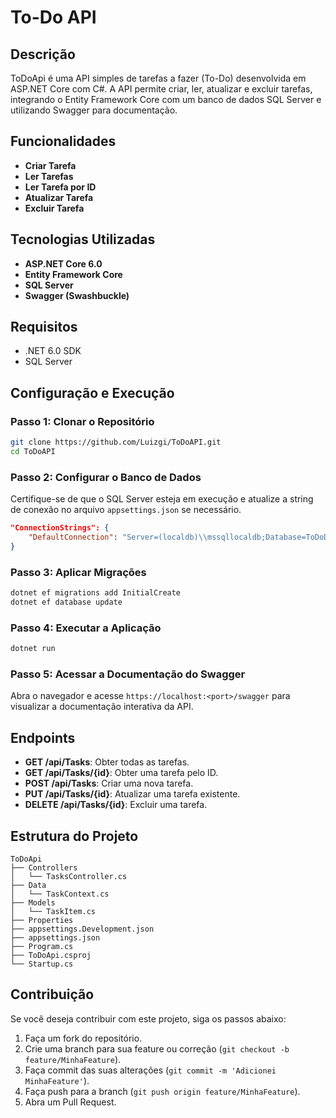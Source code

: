 # To-Do API

## Descrição

ToDoApi é uma API simples de tarefas a fazer (To-Do) desenvolvida em ASP.NET Core com C#. A API permite criar, ler, atualizar e excluir tarefas, integrando o Entity Framework Core com um banco de dados SQL Server e utilizando Swagger para documentação.

## Funcionalidades

- **Criar Tarefa**
- **Ler Tarefas**
- **Ler Tarefa por ID**
- **Atualizar Tarefa**
- **Excluir Tarefa**

## Tecnologias Utilizadas

- **ASP.NET Core 6.0**
- **Entity Framework Core**
- **SQL Server**
- **Swagger (Swashbuckle)**

## Requisitos

- .NET 6.0 SDK
- SQL Server

## Configuração e Execução

### Passo 1: Clonar o Repositório

```bash
git clone https://github.com/Luizgi/ToDoAPI.git
cd ToDoAPI
```

### Passo 2: Configurar o Banco de Dados

Certifique-se de que o SQL Server esteja em execução e atualize a string de conexão no arquivo `appsettings.json` se necessário.

```json
"ConnectionStrings": {
    "DefaultConnection": "Server=(localdb)\\mssqllocaldb;Database=ToDoDb;Trusted_Connection=True;MultipleActiveResultSets=true"
}
```

### Passo 3: Aplicar Migrações

```bash
dotnet ef migrations add InitialCreate
dotnet ef database update
```

### Passo 4: Executar a Aplicação

```bash
dotnet run
```

### Passo 5: Acessar a Documentação do Swagger

Abra o navegador e acesse `https://localhost:<port>/swagger` para visualizar a documentação interativa da API.

## Endpoints

- **GET /api/Tasks**: Obter todas as tarefas.
- **GET /api/Tasks/{id}**: Obter uma tarefa pelo ID.
- **POST /api/Tasks**: Criar uma nova tarefa.
- **PUT /api/Tasks/{id}**: Atualizar uma tarefa existente.
- **DELETE /api/Tasks/{id}**: Excluir uma tarefa.

## Estrutura do Projeto

```plaintext
ToDoApi
├── Controllers
│   └── TasksController.cs
├── Data
│   └── TaskContext.cs
├── Models
│   └── TaskItem.cs
├── Properties
├── appsettings.Development.json
├── appsettings.json
├── Program.cs
├── ToDoApi.csproj
└── Startup.cs
```

## Contribuição

Se você deseja contribuir com este projeto, siga os passos abaixo:

1. Faça um fork do repositório.
2. Crie uma branch para sua feature ou correção (`git checkout -b feature/MinhaFeature`).
3. Faça commit das suas alterações (`git commit -m 'Adicionei MinhaFeature'`).
4. Faça push para a branch (`git push origin feature/MinhaFeature`).
5. Abra um Pull Request.
